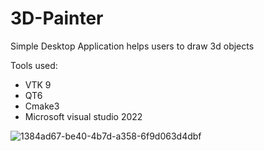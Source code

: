 # 3D-Painter
 Simple Desktop Application helps users to draw 3d objects
 
Tools used:
- VTK 9
- QT6
- Cmake3
- Microsoft visual studio 2022

![1384ad67-be40-4b7d-a358-6f9d063d4dbf](https://user-images.githubusercontent.com/80628671/216665548-cbf1ad90-7db4-4b9c-bf9d-6e893c533d52.jpg)
